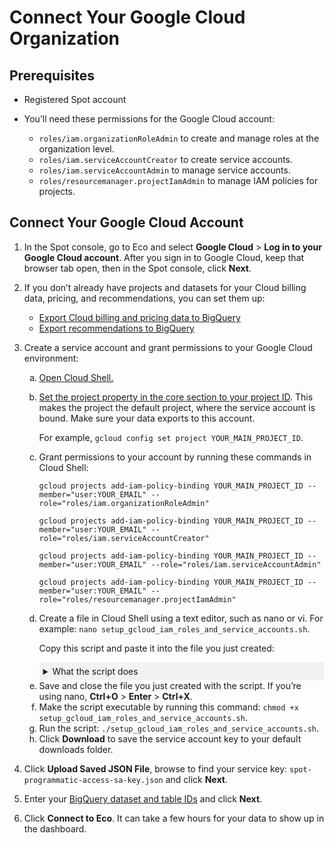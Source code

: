 # Connect Your Google Cloud Organization 

## Prerequisites

* Registered Spot account

* You’ll need these permissions for the Google Cloud account:
   
   * `roles/iam.organizationRoleAdmin` to create and manage roles at the organization level.
   * `roles/iam.serviceAccountCreator` to create service accounts.
   * `roles/iam.serviceAccountAdmin` to manage service accounts.
   * `roles/resourcemanager.projectIamAdmin` to manage IAM policies for projects.

## Connect Your Google Cloud Account

1. In the Spot console, go to Eco and select **Google Cloud** > **Log in to your Google Cloud account**. After you sign in to Google Cloud, keep that browser tab open, then in the Spot console, click **Next**.

2. If you don’t already have projects and datasets for your Cloud billing data, pricing, and recommendations, you can set them up:
    * [Export Cloud billing and pricing data to BigQuery](https://cloud.google.com/billing/docs/how-to/export-data-bigquery)
    * [Export recommendations to BigQuery](https://cloud.google.com/billing/docs/how-to/export-data-bigquery)

3. Create a service account and grant permissions to your Google Cloud environment:

    <ol style="list-style-type: lower-alpha;">
    <li><a href="https://cloud.google.com/shell/docs/using-cloud-shell">Open Cloud Shell.</a></li>
    <li><p><a href="https://cloud.google.com/sdk/gcloud/reference/config/set?id=examples#:~:text=gcloud_command%2Dline_tool_preferences.-,EXAMPLES,-To%20set%20the">Set the project property in the core section to your project ID</a>. This makes the project the default project, where the service account is bound. Make sure your data exports to this account.</p>
    <p>For example, <code>gcloud config set project YOUR_MAIN_PROJECT_ID</code>.</p></li>
    <li><p>Grant permissions to your account by running these commands in Cloud Shell:</p>
     <p><code>gcloud projects add-iam-policy-binding YOUR_MAIN_PROJECT_ID --member="user:YOUR_EMAIL" --role="roles/iam.organizationRoleAdmin"</code></p>
     <p><code>gcloud projects add-iam-policy-binding YOUR_MAIN_PROJECT_ID --member="user:YOUR_EMAIL" --role="roles/iam.serviceAccountCreator"</code></p>
     <p><code>gcloud projects add-iam-policy-binding YOUR_MAIN_PROJECT_ID --member="user:YOUR_EMAIL" --role="roles/iam.serviceAccountAdmin"</code></p>
     <p><code>gcloud projects add-iam-policy-binding YOUR_MAIN_PROJECT_ID --member="user:YOUR_EMAIL" --role="roles/resourcemanager.projectIamAdmin"</code></p></li>


    <li><p>Create a file in Cloud Shell using a text editor, such as nano or vi. For example: <code>nano setup_gcloud_iam_roles_and_service_accounts.sh</code>.</p>
    <p>Copy this script and paste it into the file you just created:</p>

     <details style="background:#f2f2f2; padding:6px; margin:10px 0px 0px 0px">
     <summary markdown="span"; font-weight:600">What the script does</summary>

     <div style="padding-left:16px">
     The script automates setting up IAM roles and service accounts in Google Cloud for programmatic access and analysis:
      
      * Retrieves organization IDs and project IDs for the GCP projects.
      * Assigns predefined roles to specific email addresses for both organizational and project-level access.
      * Creates a custom IAM role with specific permissions for data visibility and analysis.
      * Sets up a service account with a custom role and permissions for programmatic access to resources.
      * Generates and downloads a service account key for use in automated processes.

     </div>
     </details>

   </li>

    <li>Save and close the file you just created with the script. If you’re using nano, <b>Ctrl+O</b> > <b>Enter</b> > <b>Ctrl+X</b>.</li>

    <li>Make the script executable by running this command: <code>chmod +x setup_gcloud_iam_roles_and_service_accounts.sh</code>.</li>

    <li>Run the script: <code>./setup_gcloud_iam_roles_and_service_accounts.sh</code>.</li>

    <li>Click <b>Download</b> to save the service account key to your default downloads folder.</li>
    </ol>

4. Click **Upload Saved JSON File**, browse to find your service key: `spot-programmatic-access-sa-key.json` and click **Next**.
5. Enter your [BigQuery dataset and table IDs](https://cloud.google.com/bigquery/docs/listing-datasets) and click **Next**.
6. Click **Connect to Eco**. It can take a few hours for your data to show up in the dashboard.
